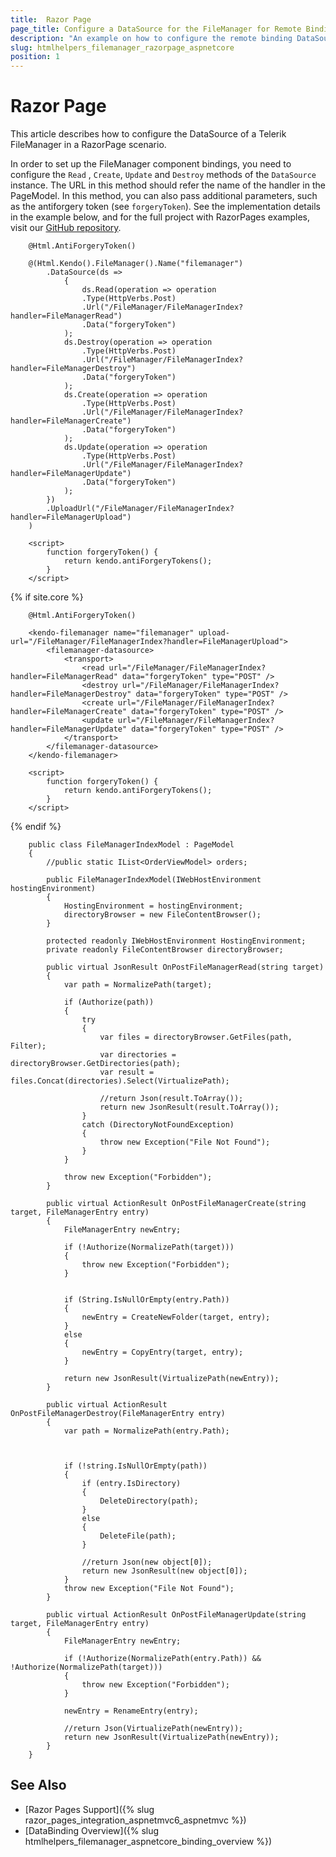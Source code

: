```yaml
---
title:  Razor Page
page_title: Configure a DataSource for the FileManager for Remote Binding in Razor Page.
description: "An example on how to configure the remote binding DataSource to populate the Telerik UI FileManager component for {{ site.framework }} in a Razor Page using CRUD Operations."
slug: htmlhelpers_filemanager_razorpage_aspnetcore
position: 1
---
```


# Razor Page

This article describes how to configure the DataSource of a Telerik FileManager in a RazorPage scenario.

In order to set up the FileManager component bindings, you need to configure the `Read` , `Create`, `Update` and `Destroy` methods of the `DataSource` instance. The URL in this method should refer the name of the handler in the PageModel. In this method, you can also pass additional parameters, such as the antiforgery token (see `forgeryToken`). See the implementation details in the example below, and for the full project with RazorPages examples, visit our [GitHub repository](https://github.com/telerik/ui-for-aspnet-core-examples/tree/master/Telerik.Examples.RazorPages).

```tab-HtmlHelper
    @Html.AntiForgeryToken()

    @(Html.Kendo().FileManager().Name("filemanager")
        .DataSource(ds =>
            {
                ds.Read(operation => operation
                .Type(HttpVerbs.Post)
                .Url("/FileManager/FileManagerIndex?handler=FileManagerRead")
                .Data("forgeryToken")
            );
            ds.Destroy(operation => operation
                .Type(HttpVerbs.Post)
                .Url("/FileManager/FileManagerIndex?handler=FileManagerDestroy")
                .Data("forgeryToken")
            );
            ds.Create(operation => operation
                .Type(HttpVerbs.Post)
                .Url("/FileManager/FileManagerIndex?handler=FileManagerCreate")
                .Data("forgeryToken")
            );
            ds.Update(operation => operation
                .Type(HttpVerbs.Post)
                .Url("/FileManager/FileManagerIndex?handler=FileManagerUpdate")
                .Data("forgeryToken")
            );
        })
        .UploadUrl("/FileManager/FileManagerIndex?handler=FileManagerUpload")
    )

    <script>
        function forgeryToken() {
            return kendo.antiForgeryTokens();
        }
    </script>
```
{% if site.core %}
```tab-TagHelper
    @Html.AntiForgeryToken()

    <kendo-filemanager name="filemanager" upload-url="/FileManager/FileManagerIndex?handler=FileManagerUpload">
        <filemanager-datasource>
            <transport>
                <read url="/FileManager/FileManagerIndex?handler=FileManagerRead" data="forgeryToken" type="POST" />
                <destroy url="/FileManager/FileManagerIndex?handler=FileManagerDestroy" data="forgeryToken" type="POST" />
                <create url="/FileManager/FileManagerIndex?handler=FileManagerCreate" data="forgeryToken" type="POST" />
                <update url="/FileManager/FileManagerIndex?handler=FileManagerUpdate" data="forgeryToken" type="POST" />
            </transport>
        </filemanager-datasource>
    </kendo-filemanager>

    <script>
        function forgeryToken() {
            return kendo.antiForgeryTokens();
        }
    </script>
```
{% endif %}
```tab-PageModel(cshtml.cs)
    public class FileManagerIndexModel : PageModel
    {
        //public static IList<OrderViewModel> orders;

        public FileManagerIndexModel(IWebHostEnvironment hostingEnvironment)
        {
            HostingEnvironment = hostingEnvironment;
            directoryBrowser = new FileContentBrowser();
        }

        protected readonly IWebHostEnvironment HostingEnvironment;
        private readonly FileContentBrowser directoryBrowser;
    
        public virtual JsonResult OnPostFileManagerRead(string target)
        {
            var path = NormalizePath(target);

            if (Authorize(path))
            {
                try
                {
                    var files = directoryBrowser.GetFiles(path, Filter);
                    var directories = directoryBrowser.GetDirectories(path);
                    var result = files.Concat(directories).Select(VirtualizePath);

                    //return Json(result.ToArray());
                    return new JsonResult(result.ToArray());
                }
                catch (DirectoryNotFoundException)
                {
                    throw new Exception("File Not Found");
                }
            }

            throw new Exception("Forbidden");
        }

        public virtual ActionResult OnPostFileManagerCreate(string target, FileManagerEntry entry)
        {
            FileManagerEntry newEntry;

            if (!Authorize(NormalizePath(target)))
            {
                throw new Exception("Forbidden");
            }


            if (String.IsNullOrEmpty(entry.Path))
            {
                newEntry = CreateNewFolder(target, entry);
            }
            else
            {
                newEntry = CopyEntry(target, entry);
            }

            return new JsonResult(VirtualizePath(newEntry));
        }

        public virtual ActionResult OnPostFileManagerDestroy(FileManagerEntry entry)
        {
            var path = NormalizePath(entry.Path);



            if (!string.IsNullOrEmpty(path))
            {
                if (entry.IsDirectory)
                {
                    DeleteDirectory(path);
                }
                else
                {
                    DeleteFile(path);
                }

                //return Json(new object[0]);
                return new JsonResult(new object[0]);
            }
            throw new Exception("File Not Found");
        }

        public virtual ActionResult OnPostFileManagerUpdate(string target, FileManagerEntry entry)
        {
            FileManagerEntry newEntry;

            if (!Authorize(NormalizePath(entry.Path)) && !Authorize(NormalizePath(target)))
            {
                throw new Exception("Forbidden");
            }

            newEntry = RenameEntry(entry);

            //return Json(VirtualizePath(newEntry));
            return new JsonResult(VirtualizePath(newEntry));
        }
    }
```

## See Also

* [Razor Pages Support]({% slug razor_pages_integration_aspnetmvc6_aspnetmvc %})
* [DataBinding Overview]({% slug htmlhelpers_filemanager_aspnetcore_binding_overview %})

